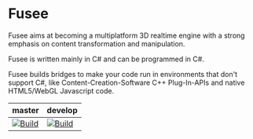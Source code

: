 Fusee
=====

Fusee aims at becoming a multiplatform 3D realtime engine with 
a strong emphasis on content transformation and manipulation.

Fusee is written mainly in C# and can be programmed in C#. 

Fusee builds bridges to make your code run in environments that
don't support C#, like Content-Creation-Software C++ Plug-In-APIs
and native HTML5/WebGL Javascript code.


| master | develop |
| ------ | ------- |
| [![Build](https://github.com/FUSEEProjectTeam/Fusee/workflows/Build/badge.svg?branch=master)](https://github.com/FUSEEProjectTeam/Fusee/actions?query=workflow:Build) | [![Build](https://github.com/FUSEEProjectTeam/Fusee/workflows/Build/badge.svg?branch=develop)](https://github.com/FUSEEProjectTeam/Fusee/actions?query=workflow:Build) |
